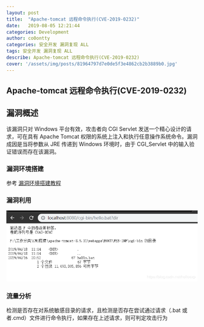 ```yaml
---
layout: post
title:  "Apache-tomcat 远程命令执行(CVE-2019-0232)" 
date:   2019-08-05 12:21:44
categories: Development
author: co0ontty
categories: 安全开发 漏洞复现 ALL
tags: 安全开发 漏洞复现 ALL
describe: Apache-tomcat 远程命令执行(CVE-2019-0232)
cover: '/assets/img/posts/81964797d7e0de5f3e4862cb2b3889b0.jpg'
---
```


## Apache-tomcat 远程命令执行(CVE-2019-0232)

## 漏洞概述

该漏洞只对 Windows 平台有效，攻击者向 CGI Servlet 发送一个精心设计的请求，可在具有 Apache Tomcat 权限的系统上注入和执行任意操作系统命令。漏洞成因是当将参数从 JRE 传递到 Windows 环境时，由于 CGI_Servlet 中的输入验证错误而存在该漏洞。

### 漏洞环境搭建

参考 [漏洞环境搭建教程](https://blog.csdn.net/helloexp/article/details/89377270)

### 漏洞利用

![20190418140849747](/assets/img/posts/20190418140849747.png)

### 流量分析

检测是否存在对系统敏感目录的请求，且检测是否存在尝试通过请求（.bat 或者.cmd）文件进行命令执行，如果存在上述请求，则可判定攻击行为
